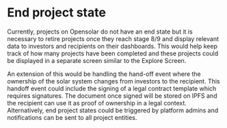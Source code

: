 # End project state

Currently, projects on Opensolar do not have an end state but it is necessary to retire projects once they reach stage 8/9 and display relevant data to investors and recipients on their dashboards. This would help keep track of how many projects have been completed and these projects could be displayed in a separate screen similar to the Explore Screen.

An extension of this would be handling the hand-off event where the ownership of the solar system changes from investors to the recipient. This handoff event could include the signing of a legal contract template which requires signatures. The document once signed will be stored on IPFS and the recipient can use it as proof of ownership in a legal context. Alternatively, end project states could be triggered by platform admins and notifications can be sent to all project entities.

